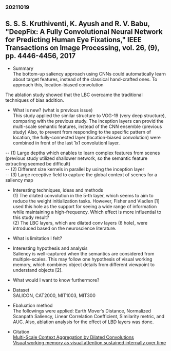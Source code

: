 ### 20211019

## S. S. S. Kruthiventi, K. Ayush and R. V. Babu, "DeepFix: A Fully Convolutional Neural Network for Predicting Human Eye Fixations," IEEE Transactions on Image Processing, vol. 26, (9), pp. 4446-4456, 2017

- Summary<br>
 The bottom-up saliency approach using CNNs could automatically learn about target features, instead of the classical hand-crafted ones.
 To approach this, location-biased convolution
 
 The ablation study showed that the LBC overcame the traditional techniques of bias addition.


- What is new? (what is previous issue)<br>
 This study applied the similar structure to VGG-19 (very deep structure), comparing with the previous study.
 The inception layers can provid the multi-scale semantic features, instead of the CNN ensemble (previous study)
 Also, to prevent from responding to the specific pattern of location, the fully-connected layer (location-biased convolution) were combined in front of the last 1x1 convolutionl layer.

 -- (1) Large depths which enables to learn complex features from scenes (previous study utilized shallower network, so the semantic feature extracting seemed be difficult)<br>
 -- (2) Different size kernels in parallel by using the inception layer<br>
 -- (3) Large receptive field to capture the global context of scenes for a saliency map<br>

- Interesting techniques, ideas and methods<br>
 (1) The dilated convolution in the 5-th layer, which seems to aim to reduce the weight initialization tasks.
 However, Fisher and Vladlen [1] used this hole as the support for seeing a wide range of information while maintaining a high-frequency.
 Which effect is more influential to this study result?<br>
 (2) The LBC layers, which are dilated conv layers (6 hole), were introduced based on the neuroscience literature.
     

- What is limitation I felt?<br>

- Interesting hypothesis and analysis<br>
 Saliency is well-captured when the semantics are considered from multiple-scales.
 This may follow one hypothesis of visual working memory, which combines object details from different viewpoint to understand objects [2].

- What would I want to know furthermore?<br>
 

- Dataset<br>
 SALICON, CAT2000, MIT1003, MIT300
 
- Ebaluation method<br>
 The followings were applied: Earth Mover’s Distance, Normalized Scanpath Saliency, Linear Correlation Coefficient, Similarity metric, and AUC.
 Also, ablation analysis for the effect of LBD layers was done.
 

- Citation<br>
  [Multi-Scale Context Aggregation by Dilated Convolutions](https://arxiv.org/abs/1511.07122v3)<br>
  [Visual working memory as visual attention sustained internally over time](https://pubmed.ncbi.nlm.nih.gov/21295047/)<br>

